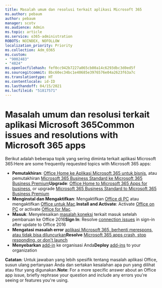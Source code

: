 ```yaml
---
title: Masalah umum dan resolusi terkait aplikasi Microsoft 365
ms.author: pebaum
author: pebaum
manager: scotv
ms.audience: Admin
ms.topic: article
ms.service: o365-administration
ROBOTS: NOINDEX, NOFOLLOW
localization_priority: Priority
ms.collection: Adm_O365
ms.custom:
- "9002483"
- "4824"
ms.openlocfilehash: fef0cc942b7227a065cb00a14c6293dbc3d0ed5f
ms.sourcegitcommit: 8bc60ec34bc1e40685e3976576e04a2623f63a7c
ms.translationtype: HT
ms.contentlocale: id-ID
ms.lasthandoff: 04/15/2021
ms.locfileid: "51817571"
---
```

# <a name="common-issues-and-resolutions-with-microsoft-365-apps"></a><span data-ttu-id="9e739-102">Masalah umum dan resolusi terkait aplikasi Microsoft 365</span><span class="sxs-lookup"><span data-stu-id="9e739-102">Common issues and resolutions with Microsoft 365 apps</span></span>

<span data-ttu-id="9e739-103">Berikut adalah beberapa topik yang sering diminta terkait aplikasi Microsoft 365:</span><span class="sxs-lookup"><span data-stu-id="9e739-103">Here are some frequently requested topics with Microsoft 365 apps:</span></span>

- <span data-ttu-id="9e739-104">**Pemutakhiran**:  [Office Home ke Aplikasi Microsoft 365 untuk bisnis](https://support.office.com/article/how-do-i-upgrade-office-ee68f6cf-422f-464a-82ec-385f65391350#OfficeVersion=Office_365_subscription), atau pemutakhiran [Microsoft 365 Business Standard ke Microsoft 365 Business Premium](https://docs.microsoft.com/microsoft-365/business/migrate-to-microsoft-365-business)</span><span class="sxs-lookup"><span data-stu-id="9e739-104">**Upgrade**:  [Office Home to Microsoft 365 Apps for business](https://support.office.com/article/how-do-i-upgrade-office-ee68f6cf-422f-464a-82ec-385f65391350#OfficeVersion=Office_365_subscription), or upgrade [Microsoft 365 Business Standard to Microsoft 365 Business Premium](https://docs.microsoft.com/microsoft-365/business/migrate-to-microsoft-365-business)</span></span>
- <span data-ttu-id="9e739-105">**Menginstal dan Mengaktifkan**: Mengaktifkan [Office di PC](https://support.office.com/article/activate-office-5bd38f38-db92-448b-a982-ad170b1e187e) atau mengaktifkan [Office untuk Mac](https://support.office.com/article/activate-office-for-mac-7f6646b1-bb14-422a-9ad4-a53410fcefb2).</span><span class="sxs-lookup"><span data-stu-id="9e739-105">**Install and Activate**: Activate [Office on PC](https://support.office.com/article/activate-office-5bd38f38-db92-448b-a982-ad170b1e187e) or activate [Office for Mac](https://support.office.com/article/activate-office-for-mac-7f6646b1-bb14-422a-9ad4-a53410fcefb2).</span></span>
- <span data-ttu-id="9e739-106">**Masuk**: Menyelesaikan [masalah koneksi](https://docs.microsoft.com/office365/troubleshoot/authentication/connection-issue-when-sign-in-office-2016) terkait masuk setelah pembaruan ke Office 2016</span><span class="sxs-lookup"><span data-stu-id="9e739-106">**Sign In**: Resolve [connection issues](https://docs.microsoft.com/office365/troubleshoot/authentication/connection-issue-when-sign-in-office-2016) in sign-in after update to Office 2016</span></span>
- <span data-ttu-id="9e739-107">**Mengatasi masalah error** [aplikasi Microsoft 365, berhenti merespons, atau tidak bisa diluncurkan](https://docs.microsoft.com/alchemyinsights/office-apps-don't-launch-start)</span><span class="sxs-lookup"><span data-stu-id="9e739-107">**Resolve** [Microsoft 365 apps crash, stop responding, or don't launch](https://docs.microsoft.com/alchemyinsights/office-apps-don't-launch-start)</span></span>
- <span data-ttu-id="9e739-108">**Menyebarkan** [add-in](https://docs.microsoft.com/microsoft-365/admin/manage/manage-deployment-of-add-ins?view=o365-worldwide) ke organisasi Anda</span><span class="sxs-lookup"><span data-stu-id="9e739-108">**Deploy** [add-ins](https://docs.microsoft.com/microsoft-365/admin/manage/manage-deployment-of-add-ins?view=o365-worldwide) to your organization</span></span>

<span data-ttu-id="9e739-109">**Catatan**: Untuk jawaban yang lebih spesifik tentang masalah aplikasi Office, susun ulang pertanyaan Anda dan sertakan kesalahan apa pun yang dilihat atau fitur yang digunakan.</span><span class="sxs-lookup"><span data-stu-id="9e739-109">**Note**: For a more specific answer about an Office app issue, briefly rephrase your question and include any errors you're seeing or features you're using.</span></span>
